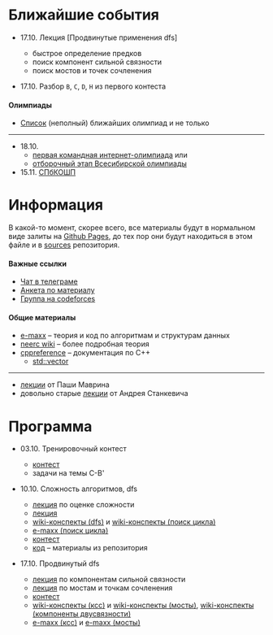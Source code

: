 # Ближайшие события

- 17.10. Лекция \[Продвинутые применения dfs\]
    - быстрое определение предков
    - поиск компонент сильной связности
    - поиск мостов и точек сочленения

- 17.10. Разбор `B`, `C`, `D`, `H` из первого контеста

#### Олимпиады

- [Список](https://clist.by) (неполный) ближайших олимпиад и не только
---

- 18.10. 
    - [первая командная интернет-олимпиада](https://neerc.ifmo.ru/school/io) или
    - [отборочный этап Всесибирской олимпиады](https://sesc.nsu.ru/olymp-vsesib)
- 15.11. [СПбКОШП](https://neerc.ifmo.ru/school/russia-team)

# Информация

В какой-то момент, скорее всего, все материалы будут в нормальном виде залиты на 
[Github Pages](https://pages.github.com/), до тех пор они будут находиться в этом файле и в 
[sources](sources) репозитория.

#### Важные ссылки

- [Чат в телеграме](https://t.me/itmo_bx)
- [Анкета по материалу](https://forms.gle/NsGiJbbwHd2uu34v9)
- [Группа на codeforces](https://itmobx.contest.codeforces.com)

#### Общие материалы

- [e-maxx](https://e-maxx.ru/algo) &ndash; теория и код по алгоритмам и структурам данных
- [neerc wiki](https://neerc.itmo.ru/wiki) &ndash; более подробная теория
- [cppreference](https://ru.cppreference.com) &ndash; документация по C++
    - [std::vector](https://ru.cppreference.com/w/cpp/container/vector)
---

- [лекции](https://www.youtube.com/user/pavelmavrin) от Паши Маврина
- довольно старые [лекции](https://www.youtube.com/playlist?list=PLDrmKwRSNx7KcHxyf9hSmF3fTLKSwujkM) от Андрея Станкевича

# Программа

- 03.10. Тренировочный контест
    - [контест](https://itmobx.contest.codeforces.com/group/7CxanISe1r/contest/297689)
    - задачи на темы C-B'

- 10.10. Сложность алгоритмов, dfs
    - [лекция](https://www.youtube.com/watch?v=8BniwdaAUMc) по оценке сложности
    - [лекция](https://www.youtube.com/watch?v=RPIE0lXAIv4)
    - [wiki-конспекты (dfs)](http://neerc.ifmo.ru/wiki/index.php?title=Обход_в_глубину,_цвета_вершин) и [wiki-конспекты (поиск цикла)](http://neerc.ifmo.ru/wiki/index.php?title=Использование_обхода_в_глубину_для_поиска_цикла)
    - [e-maxx (поиск цикла)](http://e-maxx.ru/algo/finding_cycle)
    - [контест](https://itmobx.contest.codeforces.com/group/7CxanISe1r/contest/298573)
    - [код](sources/c01dfs) &ndash; материалы из репозитория

- 17.10. Продвинутый dfs
    - [лекция](https://youtu.be/8jECFHUoohs) по компонентам сильной связности
    - [лекция](https://youtu.be/ouK3FBRaJJA) по мостам и точкам сочленения
    - [контест](https://itmobx.contest.codeforces.com/group/7CxanISe1r/contest/298573)
    - [wiki-конспекты (ксс)](http://neerc.ifmo.ru/wiki/index.php?title=Использование_обхода_в_глубину_для_поиска_компонент_сильной_связности) и [wiki-конспекты (мосты)](http://neerc.ifmo.ru/wiki/index.php?title=Использование_обхода_в_глубину_для_поиска_мостов), [wiki-конспекты (компоненты двусвязности)](http://neerc.ifmo.ru/wiki/index.php?title=Построение_компонент_рёберной_двусвязности)
    - [e-maxx (ксс)](https://e-maxx.ru/algo/strong_connected_components) и [e-maxx (мосты)](https://e-maxx.ru/algo/bridge_searching)
